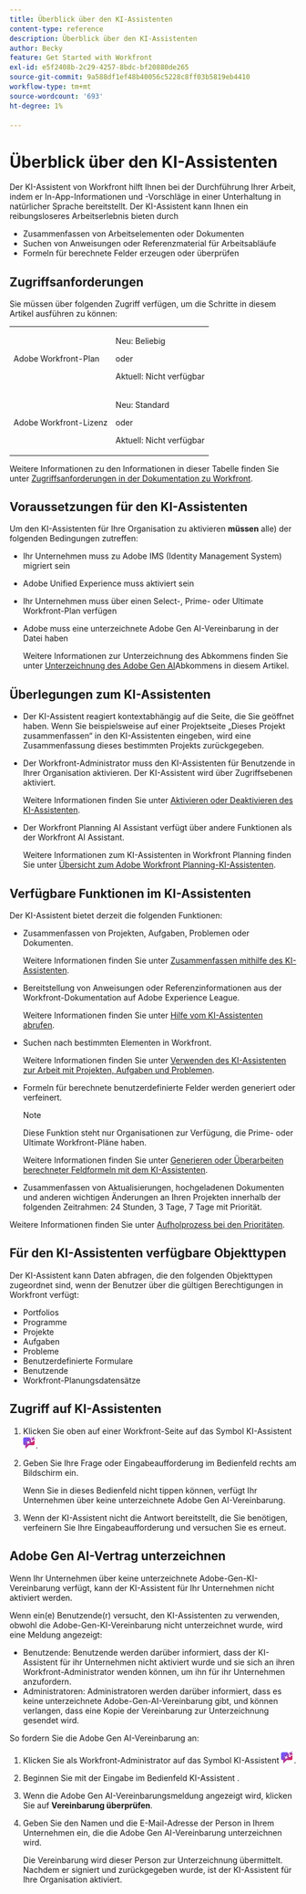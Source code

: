 ```yaml
---
title: Überblick über den KI-Assistenten
content-type: reference
description: Überblick über den KI-Assistenten
author: Becky
feature: Get Started with Workfront
exl-id: e5f2408b-2c29-4257-8bdc-bf20880de265
source-git-commit: 9a588df1ef48b40056c5228c8ff03b5819eb4410
workflow-type: tm+mt
source-wordcount: '693'
ht-degree: 1%

---
```


# Überblick über den KI-Assistenten

Der KI-Assistent von Workfront hilft Ihnen bei der Durchführung Ihrer Arbeit, indem er In-App-Informationen und -Vorschläge in einer Unterhaltung in natürlicher Sprache bereitstellt. Der KI-Assistent kann Ihnen ein reibungsloseres Arbeitserlebnis bieten durch

* Zusammenfassen von Arbeitselementen oder Dokumenten
* Suchen von Anweisungen oder Referenzmaterial für Arbeitsabläufe
* Formeln für berechnete Felder erzeugen oder überprüfen

## Zugriffsanforderungen

Sie müssen über folgenden Zugriff verfügen, um die Schritte in diesem Artikel ausführen zu können:

<table style="table-layout:auto"> 
 <col> 
 <col> 
 <tbody> 
  <tr> 
   <td role="rowheader">Adobe Workfront-Plan</td> 
   <td><p>Neu: Beliebig</p>
       <p>oder</p>
       <p>Aktuell: Nicht verfügbar</p></td>
  </tr> 
  <tr> 
   <td role="rowheader">Adobe Workfront-Lizenz</td> 
   <td><p>Neu: Standard</p>
       <p>oder</p>
       <p>Aktuell: Nicht verfügbar</p></td>
  </tr> 
 </tbody> 
</table>

Weitere Informationen zu den Informationen in dieser Tabelle finden Sie unter [Zugriffsanforderungen in der Dokumentation zu Workfront](/help/quicksilver/administration-and-setup/add-users/access-levels-and-object-permissions/access-level-requirements-in-documentation.md).

## Voraussetzungen für den KI-Assistenten

Um den KI-Assistenten für Ihre Organisation zu aktivieren **müssen** alle) der folgenden Bedingungen zutreffen:

* Ihr Unternehmen muss zu Adobe IMS (Identity Management System) migriert sein
* Adobe Unified Experience muss aktiviert sein
* Ihr Unternehmen muss über einen Select-, Prime- oder Ultimate Workfront-Plan verfügen
* Adobe muss eine unterzeichnete Adobe Gen AI-Vereinbarung in der Datei haben

  Weitere Informationen zur Unterzeichnung des Abkommens finden Sie unter [Unterzeichnung des Adobe Gen AI](/help/quicksilver/workfront-basics/ai-assistant/ai-assistant-overview.md#sign-the-adobe-gen-ai-agreement)Abkommens in diesem Artikel.

## Überlegungen zum KI-Assistenten

* Der KI-Assistent reagiert kontextabhängig auf die Seite, die Sie geöffnet haben. Wenn Sie beispielsweise auf einer Projektseite „Dieses Projekt zusammenfassen“ in den KI-Assistenten eingeben, wird eine Zusammenfassung dieses bestimmten Projekts zurückgegeben.
* Der Workfront-Administrator muss den KI-Assistenten für Benutzende in Ihrer Organisation aktivieren. Der KI-Assistent wird über Zugriffsebenen aktiviert.

  Weitere Informationen finden Sie unter [Aktivieren oder Deaktivieren des KI-Assistenten](/help/quicksilver/workfront-basics/ai-assistant/enable-or-disable-assistant.md).

* Der Workfront Planning AI Assistant verfügt über andere Funktionen als der Workfront AI Assistant.

  Weitere Informationen zum KI-Assistenten in Workfront Planning finden Sie unter [Übersicht zum Adobe Workfront Planning-KI-Assistenten](/help/quicksilver/planning/general/planning-ai-assistant-overview.md).


## Verfügbare Funktionen im KI-Assistenten

Der KI-Assistent bietet derzeit die folgenden Funktionen:

* Zusammenfassen von Projekten, Aufgaben, Problemen oder Dokumenten.

  Weitere Informationen finden Sie unter [Zusammenfassen mithilfe des KI-Assistenten](/help/quicksilver/workfront-basics/ai-assistant/summarize-this.md).

* Bereitstellung von Anweisungen oder Referenzinformationen aus der Workfront-Dokumentation auf Adobe Experience League.

  Weitere Informationen finden Sie unter [Hilfe vom KI-Assistenten abrufen](/help/quicksilver/workfront-basics/ai-assistant/use-ai-to-retrieve-instructions.md).

* Suchen nach bestimmten Elementen in Workfront.

  Weitere Informationen finden Sie unter [Verwenden des KI-Assistenten zur Arbeit mit Projekten, Aufgaben und Problemen](/help/quicksilver/workfront-basics/ai-assistant/work-with-pti-through-ai-assisant.md).

* Formeln für berechnete benutzerdefinierte Felder werden generiert oder verfeinert.

  >[!NOTE]
  >
  >Diese Funktion steht nur Organisationen zur Verfügung, die Prime- oder Ultimate Workfront-Pläne haben.

  Weitere Informationen finden Sie unter [Generieren oder Überarbeiten berechneter Feldformeln mit dem KI-Assistenten](/help/quicksilver/workfront-basics/ai-assistant/use-ai-assistant-to-check-formulas.md).

* Zusammenfassen von Aktualisierungen, hochgeladenen Dokumenten und anderen wichtigen Änderungen an Ihren Projekten innerhalb der folgenden Zeitrahmen: 24 Stunden, 3 Tage, 7 Tage mit Priorität.

Weitere Informationen finden Sie unter [Aufholprozess bei den Prioritäten](/help/quicksilver/workfront-basics/priorities/catch-me-up.md).


## Für den KI-Assistenten verfügbare Objekttypen

Der KI-Assistent kann Daten abfragen, die den folgenden Objekttypen zugeordnet sind, wenn der Benutzer über die gültigen Berechtigungen in Workfront verfügt:

* Portfolios
* Programme
* Projekte
* Aufgaben
* Probleme
* Benutzerdefinierte Formulare
* Benutzende
* Workfront-Planungsdatensätze


## Zugriff auf KI-Assistenten

1. Klicken Sie oben auf einer Workfront-Seite auf das Symbol KI-Assistent ![](/help/quicksilver/workfront-basics/ai-assistant/assets/ai-assistant-icon.png).
1. Geben Sie Ihre Frage oder Eingabeaufforderung im Bedienfeld rechts am Bildschirm ein.

   Wenn Sie in dieses Bedienfeld nicht tippen können, verfügt Ihr Unternehmen über keine unterzeichnete Adobe Gen AI-Vereinbarung.

1. Wenn der KI-Assistent nicht die Antwort bereitstellt, die Sie benötigen, verfeinern Sie Ihre Eingabeaufforderung und versuchen Sie es erneut.

## Adobe Gen AI-Vertrag unterzeichnen

Wenn Ihr Unternehmen über keine unterzeichnete Adobe-Gen-KI-Vereinbarung verfügt, kann der KI-Assistent für Ihr Unternehmen nicht aktiviert werden.

Wenn ein(e) Benutzende(r) versucht, den KI-Assistenten zu verwenden, obwohl die Adobe-Gen-KI-Vereinbarung nicht unterzeichnet wurde, wird eine Meldung angezeigt:

* Benutzende: Benutzende werden darüber informiert, dass der KI-Assistent für ihr Unternehmen nicht aktiviert wurde und sie sich an ihren Workfront-Administrator wenden können, um ihn für ihr Unternehmen anzufordern.
* Administratoren: Administratoren werden darüber informiert, dass es keine unterzeichnete Adobe-Gen-AI-Vereinbarung gibt, und können verlangen, dass eine Kopie der Vereinbarung zur Unterzeichnung gesendet wird.

So fordern Sie die Adobe Gen AI-Vereinbarung an:

1. Klicken Sie als Workfront-Administrator auf das Symbol KI-Assistent ![](/help/quicksilver/workfront-basics/ai-assistant/assets/ai-assistant-icon.png).
1. Beginnen Sie mit der Eingabe im Bedienfeld KI-Assistent .
1. Wenn die Adobe Gen AI-Vereinbarungsmeldung angezeigt wird, klicken Sie auf **Vereinbarung überprüfen**.
1. Geben Sie den Namen und die E-Mail-Adresse der Person in Ihrem Unternehmen ein, die die Adobe Gen AI-Vereinbarung unterzeichnen wird.

   Die Vereinbarung wird dieser Person zur Unterzeichnung übermittelt. Nachdem er signiert und zurückgegeben wurde, ist der KI-Assistent für Ihre Organisation aktiviert.
